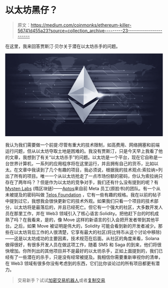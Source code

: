 # 以太坊黑仔？

> 原文：<https://medium.com/coinmonks/ethereum-killer-56741d455a23?source=collection_archive---------23----------------------->

在这里，我来回答贾斯汀·贝尔关于潜在以太坊杀手的问题。

![](img/fea8654f4721c29b78b866a9f8bfaa34.png)

我认为我们需要做一个前提:尽管有重大的技术限制，如高费用、网络拥塞和前端运行问题，但从以太坊夺取土地是困难的。我没有贾斯汀，只是今天早上我看了他的文章，我想到了有关“以太坊杀手”的问题。以太坊是一个平台，现在它自称是一台世界计算机，一系列的应用程序将在这里运行，并且拥有自己的货币，比如以太。在文章中我读到了几个有趣的项目，我必须说，根据我的技术观点:索拉纳>列出了所有的项目。唯一一个从以太坊抢走了一点市场份额的密码，你认为索拉纳只存在了两年吗？？但是作为以太坊的竞争对手，我们还有什么没有提到的呢？有 [Mysten Labs](https://medium.com/u/6e1bfe4ca08e?source=post_page-----56741d455a23--------------------------------) (隋区块链)——[Aptos](https://medium.com/u/70211828fe2e?source=post_page-----56741d455a23--------------------------------)来自前 Meta 员工(原脸书)的团队。有一个从未被提及的密码叫做 [Telos Foundation](https://medium.com/u/5b1bafe9afd?source=post_page-----56741d455a23--------------------------------) ，它有一些有趣的规格。我在以前的帖子中提到过它，我想我会很快更新它的技术外观。如果我们只看一个项目的技术部分，以太坊将是最落后的，并且已经死亡。但它有一个强大的社区，大多数开发人员在那里工作，并在 Web3 领域引入了核心语言:Solidity。把他赶下台的时机成熟了吗？在我看来，是的，像 Move 这样的新语言的引入会把开发者带到其他平台。之后，如果 Move 被证明是伟大的，Solidity 可能会看到新的开发者减少。那些在以太坊背后工作的人很清楚，它享有最大的社区(将比特币从这个讨论中移除)——这是以太坊成功的主要因素，技术规范在后面。从社区的角度来看，Solana 做得很好，有很多开发人员在做这项工作，随着 SMS 和 Saga 的到来，他们将很快增加。你所列出的其他项目并不是最好的以太坊杀手，正如上面提到的，我们已经有了一些潜在的杀手，只是没有经常被提及。我相信你需要重新审视你的清单，在 Web3 领域有很多你没有考虑到的东西，它们比你谈论过的所有项目都更有潜力。

> 交易新手？试试[加密交易机器人](/coinmonks/crypto-trading-bot-c2ffce8acb2a)或者[复制交易](/coinmonks/top-10-crypto-copy-trading-platforms-for-beginners-d0c37c7d698c)